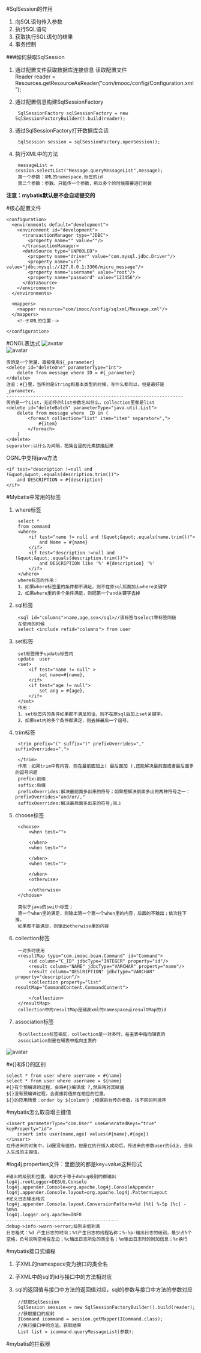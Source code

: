 #SqlSession的作用
1. 向SQL语句传入参数
2. 执行SQL语句
3. 获取执行SQL语句的结果
4. 事务控制

###如何获取SqlSession
1. 通过配置文件获取数据库连接信息
		读取配置文件  
		Reader reader = Resources.getResourceAsReader("com/imooc/config/Configuration.xml");
2. 通过配置信息构建SqlSessionFactory

		SqlSessionFactory sqlSessionFactory = new SqlSessionFactoryBuilder().build(reader);
3. 通过SqlSessionFactory打开数据库会话

		SqlSession session = sqlSessionFactory.openSession();
1. 执行XML中的方法

		messageList =  session.selectList("Message.queryMessageList",message);
		第一个参数：XML的namespace.标签的id
		第二个参数：参数。只能传一个参数，所以多个的时候需要进行封装
**注意：mybatis默认是不会自动提交的**

#核心配置文件
	<?xml version="1.0" encoding="UTF-8" ?>
	<!DOCTYPE configuration
	    PUBLIC "-//mybatis.org//DTD Config 3.0//EN"
	    "http://mybatis.org/dtd/mybatis-3-config.dtd">
	
	<configuration>
	  <environments default="development">
	    <environment id="development">
	      <transactionManager type="JDBC">
	        <property name="" value=""/>
	      </transactionManager>
	      <dataSource type="UNPOOLED">
	        <property name="driver" value="com.mysql.jdbc.Driver"/>
	        <property name="url" value="jdbc:mysql://127.0.0.1:3306/micro_message"/>
	        <property name="username" value="root"/>
	        <property name="password" value="123456"/>
	      </dataSource>
	    </environment>
	  </environments>
	
	  <mappers>
	    <mapper resource="com/imooc/config/sqlxml/Message.xml"/>
	  </mappers>
		<!-子XML的位置-->
	
	</configuration>


#ONGL表达式
![avatar](..\imgs\666.jpg)   
![avatar](..\imgs\777.jpg)

	传的是一个常量，直接使用${_parameter}
	<delete id="deleteOne" parameterType="int">
    	delete from message where ID = #{_parameter}
  	</delete>
	注意：#{}里，当传的是String和基本类型的时候，写什么都可以，但是最好是_parameter。
	------------------------------------------------------------------
	传的是一个List，无论传的list参数名叫什么，collection里都是list
	<delete id="deleteBatch" parameterType="java.util.List">
        delete from message where  ID in (
            <foreach collection="list" item="item" separator=",">
                #{item}
            </foreach>
        )
    </delete>
	separator:以什么为间隔，把集合里的元素拼接起来
	
OGNL中支持java方法

	<if test="description !=null and !&quot;&quot;.equals(description.trim())">
        and DESCRIPTION = #{description}
    </if> 


#Mybatis中常用的标签
1. where标签

		select *
        from command 
        <where>
            <if test="name != null and !&quot;&quot;.equals(name.trim())">
                and Name = #{name}
            </if>
            <if test="description !=null and !&quot;&quot;.equals(description.trim())">
                and DESCRIPTION like '%' #{description} '%'
            </if>
        </where>
		where标签的作用：
		1、如果where标签里的条件都不满足，则不在原sql后面加上where关键字
		2、如果where里的多个条件满足，则把第一个and关键字去掉
1. sql标签

		<sql id="columns">name,age,sex</sql>//该标签与select等标签同级
		在使用的时候
		select <include refid="columns"> from user
1. set标签

		set标签用于update标签内
		update  user
		<set>
			<if test="name != null" >
				set name=#{name},
			</if>
			<if test="age != null">
				set ang = #{age},
			</if>
		</set>
		作用：
		1、set标签内的条件如果都不满足的话，则不在原sql后加上set关键字。
		2、如果set内的多个条件都满足，则去掉最后一个逗号。
1. trim标签

		<trim prefix="(" suffix=")" prefixOverrides="," suffixOverrides=",">

		</trim>
		作用：如果trim中有内容，则在最前面加上( 最后面加 ),还能解决最前面或者最后面多的逗号问题
		prefix:前缀
		suffix:后缀
		prefixOverrides:解决最前面多出来的符号；如果想解决前面多出的两种符号之一：prefixOverrides="and/or/,"
		suffixOverrides:解决最后面多出来的符号;同上
1. choose标签

		<choose>
			<when test="">
	
			</when>
			<when test="">

			</when>
			<when test="">

			</when>
			<otherwise>
				
			</otherwise>
		</choose>
		
		类似于java的swith标签；
		第一个when里的满足，则输出第一个第一个when里的内容，后面的不输出；依次往下推。
		如果都不能满足，则输出otherwise里的内容
1. collection标签

		一对多时使用
		<resultMap type="com.imooc.bean.Command" id="Command">
	        <id column="C_ID" jdbcType="INTEGER" property="id"/>
	        <result column="NAME" jdbcType="VARCHAR" property="name"/>
	        <result column="DESCRIPTION" jdbcType="VARCHAR" property="description"/>
	        <collection property="list" resultMap="CommandContent.CommandContent">
	
	        </collection>
	    </resultMap>
		collection中的resultMap是辅表xml的namespace点resultMap的id

1. association标签 

		与collection标签相反，collection是一对多时，在主表中指向辅表的
		association则是在辅表中指向主表的

![avatar](..\imgs\888.jpg)

#`#`{}和${}的区别

	select * from user where username = #{name}
	select * from user where username = ${name}
	#{}有个预编译的过程，会将#{}编译成 ?,然后再对其赋值
	${}没有预编译过程，会直接将值拼在相应的位置。
	${}的应用场景：order by ${column} ;根据前台传的参数，按不同的列排序

#mybatis怎么取自增主键值
	
	<insert parameterType="com.User" useGeneratedKeys="true" keyProperty="id">
		insert into user(name,age) values(#{name},#{age})
	</insert>
	在传进来的对象中，id是没有值的，但是在执行插入成功后，传进来的参数user的id上，会存入生成的主键值。


#log4j
properties文件：里面放的都是key=value这种形式
	
	#输出的级别和位置，输出大于等于dubug级别的都输出
	log4j.rootLogger=DEBUG,Console
	log4j.appender.Console=org.apache.log4j.ConsoleAppender
	log4j.appender.Console.layout=org.apache.log4j.PatternLayout
	#定义日志输出格式
	log4j.appender.Console.layout.ConversionPattern=%d [%t] %-5p [%c] - %m%n
	log4j.logger.org.apache=INFO
	------------------------------------------
	debug->info->warn->error;级别由低到高
	日志格式：%d 产生日志的时间；%t产生日志的线程名称；%-5p:输出日志的级别，最少占5个空格，负号说明空格在左边；%c输出日志所处的类全名；%m输出日志时的附加信息；%n换行

#mybatis接口式编程
1. 子XML的namespace变为接口的类全名
2. 子XML中的sql的id与接口中的方法相对应
3. sql的返回值与接口中方法的返回值对应，sql的参数与接口中方法的参数对应

		//获取SqlSession
		SqlSession session = new SqlSessionFactoryBuilder().build(reader);
		//获取接口的反射
		ICommand icommand = session.getMapper(ICommand.class);
		//执行接口中的方法，获取结果
		List list = icommand.queryMessageList(参数);

#mybatis的拦截器

